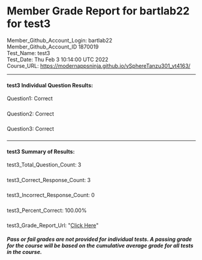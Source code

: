 # Member Grade Report for bartlab22 for test3  
   
Member_Github_Account_Login: bartlab22  
Member_Github_Account_ID 1870019  
Test_Name: test3  
Test_Date: Thu Feb  3 10:14:00 UTC 2022  
Course_URL: https://modernappsninja.github.io/vSphereTanzu301_vt4163/  
   
---  
#### test3 Individual Question Results:  
Question1: Correct  
#####  
Question2: Correct  
#####  
Question3: Correct  
#####  
---  
#### test3 Summary of Results:  
test3_Total_Question_Count: 3  
#####  
test3_Correct_Response_Count: 3  
#####  
test3_Incorrect_Response_Count: 0  
#####  
test3_Percent_Correct: 100.00%  
#####  
test3_Grade_Report_Url: "[Click Here](https://github.com/modernappsninjas/bartlab22/blob/main/static/userdata/courses/vSphereTanzu301_vt4163/grade_report.pr407.test3.md)"
##### Pass or fail grades are not provided for individual tests. A passing grade for the course will be based on the cumulative average grade for all tests in the course.  
